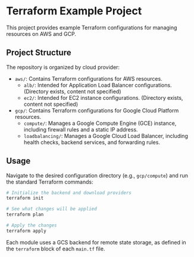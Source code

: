 # Terraform Example Project

This project provides example Terraform configurations for managing resources on AWS and GCP.

## Project Structure

The repository is organized by cloud provider:

- `aws/`: Contains Terraform configurations for AWS resources.
  - `alb/`: Intended for Application Load Balancer configurations. (Directory exists, content not specified)
  - `ec2/`: Intended for EC2 instance configurations. (Directory exists, content not specified)
- `gcp/`: Contains Terraform configurations for Google Cloud Platform resources.
  - `compute/`: Manages a Google Compute Engine (GCE) instance, including firewall rules and a static IP address.
  - `loadbalancing/`: Manages a Google Cloud Load Balancer, including health checks, backend services, and forwarding rules.

## Usage

Navigate to the desired configuration directory (e.g., `gcp/compute`) and run the standard Terraform commands:

```bash
# Initialize the backend and download providers
terraform init

# See what changes will be applied
terraform plan

# Apply the changes
terraform apply
```

Each module uses a GCS backend for remote state storage, as defined in the `terraform` block of each `main.tf` file.
